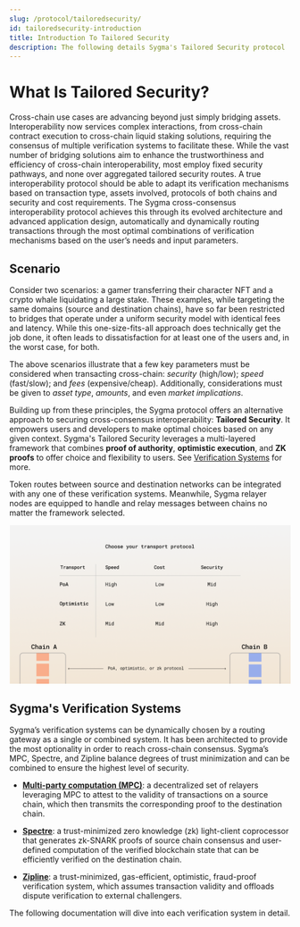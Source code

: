 ```yaml
---
slug: /protocol/tailoredsecurity/
id: tailoredsecurity-introduction
title: Introduction To Tailored Security
description: The following details Sygma's Tailored Security protocol
---
```


# What Is Tailored Security?

Cross-chain use cases are advancing beyond just simply bridging assets. Interoperability now services complex interactions, from cross-chain contract execution to cross-chain liquid staking solutions, requiring the consensus of multiple verification systems to facilitate these. While the vast number of bridging solutions aim to enhance the trustworthiness and efficiency of cross-chain interoperability, most employ fixed security pathways, and none over aggregated tailored security routes. A true interoperability protocol should be able to adapt its verification mechanisms based on transaction type, assets involved, protocols of both chains and security and cost requirements. The Sygma cross-consensus interoperability protocol achieves this through its evolved architecture and advanced application design, automatically and dynamically routing transactions through the most optimal combinations of verification mechanisms based on the user’s needs and input parameters.

## Scenario

Consider two scenarios: a gamer transferring their character NFT and a crypto whale liquidating a large stake. These examples, while targeting the same domains (source and destination chains), have so far been restricted to bridges that operate under a uniform security model with identical fees and latency. While this one-size-fits-all approach does technically get the job done, it often leads to dissatisfaction for at least one of the users and, in the worst case, for both.

The above scenarios illustrate that a few key parameters must be considered when transacting cross-chain: *security* (high/low); *speed* (fast/slow); and *fees* (expensive/cheap). Additionally, considerations must be given to *asset type*, *amounts*, and even *market implications*.

Building up from these principles, the Sygma protocol offers an alternative approach to securing cross-consensus interoperability: **Tailored Security**. It empowers users and developers to make optimal choices based on any given context. Sygma's Tailored Security leverages a multi-layered framework that combines **proof of authority**, **optimistic execution**, and **ZK proofs** to offer choice and flexibility to users. See [Verification Systems](#verification-systems) for more.

Token routes between source and destination networks can be integrated with any one of these verification systems. Meanwhile, Sygma relayer nodes are equipped to handle and relay messages between chains no matter the framework selected.

![](<../../../static/assets/tailoredsecurity_compare.png>)

## Sygma's Verification Systems

Sygma’s verification systems can be dynamically chosen by a routing gateway as a single or combined system. It has been architected to provide the most optionality in order to reach cross-chain consensus. Sygma’s MPC, Spectre, and Zipline balance degrees of trust minimization and can be combined to ensure the highest level of security. 

- [**Multi-party computation (MPC)**](../02-Tailored-Security/02-MPC/02-mpc.md): a decentralized set of relayers leveraging MPC to attest to the validity of transactions on a source chain, which then transmits the corresponding proof to the destination chain.

- [**Spectre**](../02-Tailored-Security/03-Spectre/01-spectre-intro.md): a trust-minimized zero knowledge (zk) light-client coprocessor that generates zk-SNARK proofs of source chain consensus and user-defined computation of the verified blockchain state that can be efficiently verified on the destination chain.

- [**Zipline**](../02-Tailored-Security/04-Zipline/01-zipline-intro.md): a trust-minimized, gas-efficient, optimistic, fraud-proof verification system, which assumes transaction validity and offloads dispute verification to external challengers.

The following documentation will dive into each verification system in detail. 